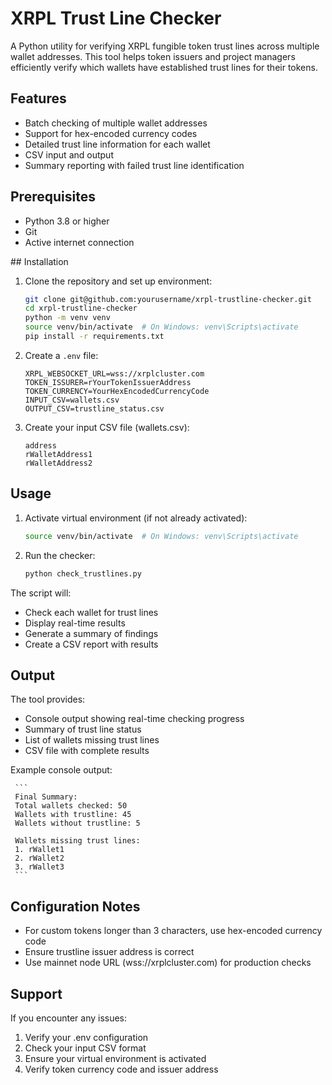 # XRPL Trust Line Checker

A Python utility for verifying XRPL fungible token trust lines across multiple wallet addresses. This tool helps token issuers and project managers efficiently verify which wallets have established trust lines for their tokens.

## Features

- Batch checking of multiple wallet addresses
- Support for hex-encoded currency codes
- Detailed trust line information for each wallet
- CSV input and output
- Summary reporting with failed trust line identification

## Prerequisites

- Python 3.8 or higher
- Git
- Active internet connection

## Installation

1. Clone the repository and set up environment:

    ```bash
    git clone git@github.com:yourusername/xrpl-trustline-checker.git
    cd xrpl-trustline-checker
    python -m venv venv
    source venv/bin/activate  # On Windows: venv\Scripts\activate
    pip install -r requirements.txt
    ```

2. Create a `.env` file: 

    ```env
    XRPL_WEBSOCKET_URL=wss://xrplcluster.com
    TOKEN_ISSURER=rYourTokenIssuerAddress
    TOKEN_CURRENCY=YourHexEncodedCurrencyCode
    INPUT_CSV=wallets.csv
    OUTPUT_CSV=trustline_status.csv
    ```
3. Create your input CSV file (wallets.csv):

    ```csv
    address
    rWalletAddress1
    rWalletAddress2
    ```

## Usage

1. Activate virtual environment (if not already activated):

    ```bash
    source venv/bin/activate  # On Windows: venv\Scripts\activate
    ```
2. Run the checker:

    ```bash
    python check_trustlines.py
    ```

The script will:

- Check each wallet for trust lines
- Display real-time results
- Generate a summary of findings
- Create a CSV report with results

## Output

The tool provides:

- Console output showing real-time checking progress
- Summary of trust line status
- List of wallets missing trust lines
- CSV file with complete results

Example console output:
    
     ```
     Final Summary:
     Total wallets checked: 50
     Wallets with trustline: 45
     Wallets without trustline: 5
     
     Wallets missing trust lines:
     1. rWallet1
     2. rWallet2
     3. rWallet3
     ```

## Configuration Notes

- For custom tokens longer than 3 characters, use hex-encoded currency code
- Ensure trustline issuer address is correct
- Use mainnet node URL (wss://xrplcluster.com) for production checks

## Support

If you encounter any issues:

1. Verify your .env configuration
2. Check your input CSV format
3. Ensure your virtual environment is activated
4. Verify token currency code and issuer address